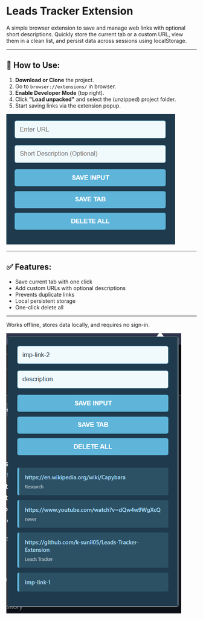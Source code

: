 # Leads Tracker Extension

A simple browser extension to save and manage web links with optional short descriptions. Quickly store the current tab or a custom URL, view them in a clean list, and persist data across sessions using localStorage.

---

## 🚀 How to Use:

1. **Download or Clone** the project.
2. Go to `browser://extensions/` in browser.
3. **Enable Developer Mode** (top right).
4. Click **"Load unpacked"** and select the (unzipped) project folder.
5. Start saving links via the extension popup.
   
![Lead Tracker UI](Screenshot.png)

---

## ✅ Features:

- Save current tab with one click  
- Add custom URLs with optional descriptions  
- Prevents duplicate links  
- Local persistent storage  
- One-click delete all

---

Works offline, stores data locally, and requires no sign-in.

![Lead Tracker UI](Screenshot1.png)
